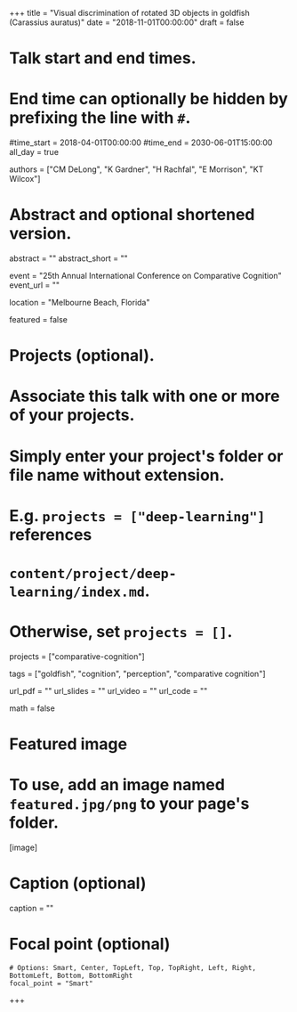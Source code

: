 +++
title = "Visual discrimination of rotated 3D objects in goldfish (Carassius auratus)"
date = "2018-11-01T00:00:00"
draft = false

# Talk start and end times.
#   End time can optionally be hidden by prefixing the line with `#`.
#time_start = 2018-04-01T00:00:00
#time_end = 2030-06-01T15:00:00
all_day = true

authors = ["CM DeLong", "K Gardner", "H Rachfal", "E Morrison", "KT Wilcox"]

# Abstract and optional shortened version.
abstract = ""
abstract_short = ""

event = "25th Annual International Conference on Comparative Cognition"
event_url = ""

location = "Melbourne Beach, Florida"

featured = false

# Projects (optional).
#   Associate this talk with one or more of your projects.
#   Simply enter your project's folder or file name without extension.
#   E.g. `projects = ["deep-learning"]` references
#   `content/project/deep-learning/index.md`.
#   Otherwise, set `projects = []`.
projects = ["comparative-cognition"]

tags = ["goldfish", "cognition", "perception", "comparative cognition"]

url_pdf = ""
url_slides = ""
url_video = ""
url_code = ""

math = false

# Featured image
# To use, add an image named `featured.jpg/png` to your page's folder.
[image]
  # Caption (optional)
  caption = ""

  # Focal point (optional)
    # Options: Smart, Center, TopLeft, Top, TopRight, Left, Right, BottomLeft, Bottom, BottomRight
    focal_point = "Smart"

+++
